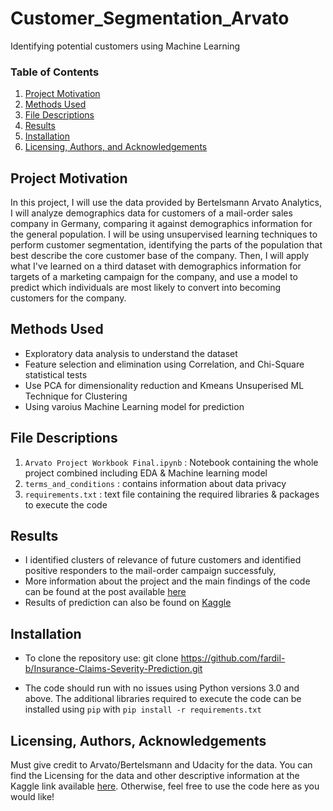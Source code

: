 # Customer_Segmentation_Arvato
Identifying potential customers using Machine Learning 


### Table of Contents

1.  [Project Motivation](#motivation)
2.  [Methods Used](#method)
3. [File Descriptions](#files)
4. [Results](#results)
2. [Installation](#installation)
5. [Licensing, Authors, and Acknowledgements](#licensing)

## Project Motivation<a name="motivation"></a>

In this project, I will use the data provided by Bertelsmann Arvato Analytics, I will analyze demographics data for customers of a mail-order sales company in Germany, comparing it against demographics information for the general population. I will be using unsupervised learning techniques to perform customer segmentation, identifying the parts of the population that best describe the core customer base of the company. Then, I will apply what I've learned on a third dataset with demographics information for targets of a marketing campaign for the company, and use a model to predict which individuals are most likely to convert into becoming customers for the company.


## Methods Used <a name="method"></a>
- Exploratory data analysis to understand the dataset
- Feature selection and elimination using Correlation,  and Chi-Square statistical tests
- Use PCA for dimensionality reduction and Kmeans Unsuperised ML Technique for Clustering
- Using varoius Machine Learning model for prediction

## File Descriptions <a name="files"></a>
1. `Arvato Project Workbook Final.ipynb` : Notebook containing the whole project combined including EDA & Machine learning model
2. `terms_and_conditions` : contains information about data privacy
3. `requirements.txt` : text file containing the required  libraries & packages to execute the code


## Results<a name="results"></a>
- I identified clusters of relevance of future customers and identified positive responders to the mail-order campaign successfuly, 
- More information about the project and the main findings of the code can be found at the post available [here](https://fbhugaloo.medium.com/customer-segmentation-and-acquisition-a-machine-learning-approach-8827b0e580b7)
- Results of prediction can also be found on [Kaggle](https://www.kaggle.com/c/udacity-arvato-identify-customers/data)
## Installation <a name="installation"></a>
- To clone the repository use: git clone https://github.com/fardil-b/Insurance-Claims-Severity-Prediction.git

- The code should run with no issues using Python versions 3.0 and above. The additional libraries required to execute the code can be installed using `pip` with `pip install -r requirements.txt`


## Licensing, Authors, Acknowledgements<a name="licensing"></a>
Must give credit to Arvato/Bertelsmann and Udacity for the data.  You can find the Licensing for the data and other descriptive information at the Kaggle link available [here](https://www.kaggle.com/c/udacity-arvato-identify-customers/data). Otherwise, feel free to use the code here as you would like! 
